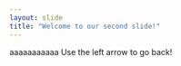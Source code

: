 ```yaml
---
layout: slide
title: "Welcome to our second slide!"
---
```

aaaaaaaaaaa
Use the left arrow to go back!
